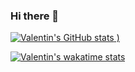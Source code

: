 ### Hi there 👋

<!--
**ValentinNM/ValentinNM** is a ✨ _special_ ✨ repository because its `README.md` (this file) appears on your GitHub profile.

Here are some ideas to get you started:

- 🔭 I’m currently working on Improving my Problem-Solving skills
- 🌱 I’m currently learning JS, React, C++
- 👯 I’m looking to collaborate on Web Application projects
- 🤔 I’m looking for help with C++
- 💬 Ask me about my favourite boosk
- 📫 How to reach me: @valentin_nm
- ⚡ Fun fact: IDK what am doing 🤷🏻‍♂️
-->

[![Valentin's GitHub stats](https://github-readme-stats.vercel.app/api?username=ValentinNM&theme=radical)
)](https://github.com/ValentinNM/github-readme-stats)

[![Valentin's wakatime stats](https://github-readme-stats.vercel.app/api/wakatime?username=valentin_nm&theme=radical)](https://github.com/valentin_nm/github-readme-stats)
